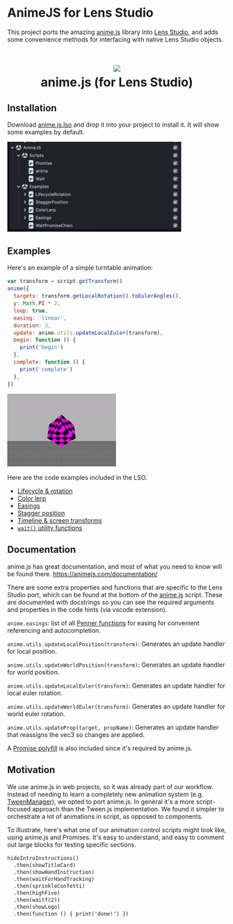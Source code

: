 # AnimeJS for Lens Studio

This project ports the amazing [anime.js](https://github.com/juliangarnier/anime) library into [Lens Studio](https://ar.snap.com/lens-studio), and adds some convenience methods for interfacing with native Lens Studio objects. 

<h1 align="center">
  <a href="https://animejs.com"><img src="https://github.com/juliangarnier/anime/raw/master/documentation/assets/img/animejs-v3-header-animation.gif" width="250"/></a>
  <br>
  anime.js (for Lens Studio)
</h1>


## Installation

Download [anime.js.lso](./anime.js.lso) and drop it into your project to install it. It will show some examples by default. 

<img src="lso.jpg" width="400px">

## Examples

Here's an example of a simple turntable animation: 

```javascript
var transform = script.getTransform()
anime({
  targets: transform.getLocalRotation().toEulerAngles(),
  y: Math.PI * 2,
  loop: true,
  easing: 'linear',
  duration: 3,
  update: anime.utils.updateLocalEuler(transform),
  begin: function () {
    print('begin')
  },
  complete: function () {
    print('complete')
  },
})
```

<img src="turntable.gif" width="250"/>

Here are the code examples included in the LSO. 

- [Lifecycle & rotation](./Public/AnimeJS%20Resources/Scripts/Examples/LifecycleRotationExample.js)
- [Color lerp](./Public/AnimeJS%20Resources/Scripts/Examples/ColorLerpExample.js)
- [Easings](./Public/AnimeJS%20Resources/Scripts/Examples/EasingsExample.js)
- [Stagger position](./Public/AnimeJS%20Resources/Scripts/Examples/StaggerPositionExample.js)
- [Timeline & screen transforms](./Public/AnimeJS%20Resources/Scripts/Examples/TimelineExample.js)
- [`wait()` utility functions](./Public/AnimeJS%20Resources/Scripts/Examples/WaitPromiseChainExample.js)


## Documentation

anime.js has great documentation, and most of what you need to know will be found there. https://animejs.com/documentation/

There are some extra properties and functions that are specific to the Lens Studio port, which can be found at the bottom of the [anime.js](/Public/AnimeJS%20Resources/Scripts/anime.js) script. These are documented with docstrings so you can see the required arguments and properties in the code hints (via vscode extension).

`anime.easings`: list of all [Penner functions](https://animejs.com/documentation/#pennerFunctions) for easing for convenient referencing and autocompletion.

`anime.utils.updateLocalPosition(transform)`: Generates an update handler for local position.

`anime.utils.updateWorldPosition(transform)`: Generates an update handler for world position.

`anime.utils.updateLocalEuler(transform)`: Generates an update handler for local euler rotation.

`anime.utils.updateWorldEuler(transform)`: Generates an update handler for world euler rotation.

`anime.utils.updateProp(target, propName)`: Generates an update handler that reassigns the vec3 so changes are applied.

A [Promise polyfill](/Public/AnimeJS%20Resources/Scripts/Promise.js) is also included since it's required by anime.js.


## Motivation

We use anime.js in web projects, so it was already part of our workflow. Instead of needing to learn a completely new animation system (e.g. [TweenManager](https://docs.snap.com/lens-studio/references/guides/lens-features/adding-interactivity/helper-scripts/tween-manager#adding-the-tween-package)), we opted to port anime.js. In general it's a more script-focused approach than the Tween.js implementation. We found it simpler to orchestrate a lot of animations in script, as opposed to components. 

To illustrate, here's what one of our animation control scripts might look like, using anime.js and Promises. It's easy to understand, and easy to comment out large blocks for testing specific sections. 

```
hideIntroInstructions()
  .then(showTitleCard)
  .then(showHandInstruction)
  .then(waitForHandTracking)
  .then(sprinkleConfetti)
  .then(highFive)
  .then(waitf(2))
  .then(showLogo)
  .then(function () { print('done!') })
```
